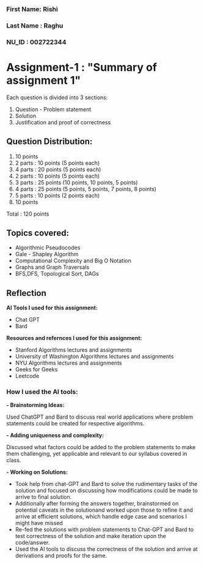 ### First Name: Rishi
### Last Name : Raghu
### NU_ID : 002722344

# Assignment-1 : "Summary of assignment 1" 

Each question is divided into 3 sections:

1. Question - Problem statement
2. Solution 
3. Justification and proof of correctness

## Question Distribution:

1. 10 points
2. 2 parts : 10 points (5 points each)
3. 4 parts : 20 points (5 points each)
4. 2 parts : 10 points (5 points each)
5. 3 parts : 25 points (10 points, 10 points, 5 points)
6. 4 parts : 25 points (5 points, 5 points, 7 points, 8 points)
7. 5 parts : 10 points (2 points each)
8. 10 points

Total : 120 points

## Topics covered:
- Algorithmic Pseudocodes
- Gale - Shapley Algorithm
- Computational Complexity and Big O Notation
- Graphs and Graph Traversals
- BFS,DFS, Topological Sort, DAGs

## Reflection

**AI Tools I used for this assignment:**
- Chat GPT
- Bard

**Resources and refernces I used for this assignment:**

- Stanford Algorithms lectures and assignments
- University of Washington Algorithms lectures and assignments
- NYU Algorithms lectures and assignments
- Geeks for Geeks
- Leetcode

### How I used the AI tools:

**- Brainstorming Ideas:** 

Used ChatGPT and Bard to discuss real world applications where problem statements could be created for respective algorithms.

**- Adding uniqueness and complexity:**

Discussed what factors could be added to the problem statements to make them challenging, yet applicable and relevant to our syllabus covered in class.

**- Working on Solutions:** 

- Took help from chat-GPT and Bard to solve the rudimentary tasks of the solution and focused on discussing how modifications could be made to arrive to final solution.
- Additionally after forming the answers together, brainstormed on potential caveats in the solutionand worked upon those to refine it and arrive at efficient solutions, which handle edge case and scenarios I might have missed
- Re-fed the solutions with problem statements to Chat-GPT and Bard to test correctness of the solution and make iteration upon the code/answer.
- Used the AI tools to discuss the correctness of the solution and arrive at derivations and proofs for the same.